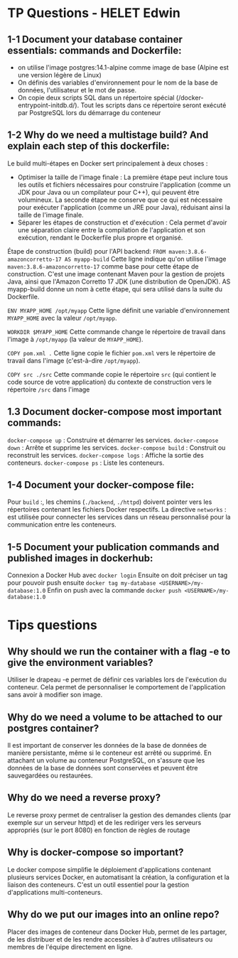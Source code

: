 # TP Questions - HELET Edwin


## 1-1 Document your database container essentials: commands and Dockerfile:

- on utilise l'image postgres:14.1-alpine comme image de base (Alpine est une version légère de Linux)
- On définis des variables d'environnement pour le nom de la base de données, l'utilisateur et le mot de passe.
- On copie deux scripts SQL dans un répertoire spécial (/docker-entrypoint-initdb.d/). Tout les scripts dans ce répertoire seront exécuté par PostgreSQL lors du démarrage du conteneur

## 1-2 Why do we need a multistage build? And explain each step of this dockerfile:

Le build multi-étapes en Docker sert principalement à deux choses :
- Optimiser la taille de l'image finale : La première étape peut inclure tous les outils et fichiers nécessaires pour construire l'application (comme un JDK pour Java ou un compilateur pour C++), qui peuvent être volumineux. La seconde étape ne conserve que ce qui est nécessaire pour exécuter l'application (comme un JRE pour Java), réduisant ainsi la taille de l'image finale.
- Séparer les étapes de construction et d'exécution : Cela permet d'avoir une séparation claire entre la compilation de l'application et son exécution, rendant le Dockerfile plus propre et organisé.

Étape de construction (build) pour l'API backend:
`FROM maven:3.8.6-amazoncorretto-17 AS myapp-build`
Cette ligne indique qu'on utilise l'image `maven:3.8.6-amazoncorretto-17` comme base pour cette étape de construction. C'est une image contenant Maven pour la gestion de projets Java, ainsi que l'Amazon Corretto 17 JDK (une distribution de OpenJDK).
AS myapp-build donne un nom à cette étape, qui sera utilisé dans la suite du Dockerfile.

`ENV MYAPP_HOME /opt/myapp`
Cette ligne définit une variable d'environnement `MYAPP_HOME` avec la valeur `/opt/myapp`.

`WORKDIR $MYAPP_HOME`
Cette commande change le répertoire de travail dans l'image à `/opt/myapp` (la valeur de `MYAPP_HOME`).

`COPY pom.xml .`
Cette ligne copie le fichier `pom.xml` vers le répertoire de travail dans l'image (c'est-à-dire `/opt/myapp`).

`COPY src ./src`
Cette commande copie le répertoire `src` (qui contient le code source de votre application) du contexte de construction vers le répertoire `/src` dans l'image

## 1.3 Document docker-compose most important commands:
`docker-compose up` : Construire et démarrer les services.
`docker-compose down` : Arrête et supprime les services.
`docker-compose build` : Construit ou reconstruit les services.
`docker-compose logs` : Affiche la sortie des conteneurs.
`docker-compose ps` : Liste les conteneurs.

## 1-4 Document your docker-compose file:
Pour `build` :, les chemins (`./backend`, `./httpd`) doivent pointer vers les répertoires contenant les fichiers Docker respectifs.
La directive `networks` : est utilisée pour connecter les services dans un réseau personnalisé pour la communication entre les conteneurs.

## 1-5 Document your publication commands and published images in dockerhub:
Connexion a Docker Hub avec `docker login`
Ensuite on doit préciser un tag pour pouvoir push ensuite `docker tag my-database <USERNAME>/my-database:1.0`
Enfin on push avec la commande `docker push <USERNAME>/my-database:1.0`

# Tips questions

## Why should we run the container with a flag -e to give the environment variables?

Utiliser le drapeau -e permet de définir ces variables lors de l'exécution du conteneur.
Cela permet de personnaliser le comportement de l'application sans avoir à modifier son image.

## Why do we need a volume to be attached to our postgres container?

Il est important de conserver les données de la base de données de manière persistante, même si le conteneur est arrêté ou supprimé.
En attachant un volume au conteneur PostgreSQL, on s'assure que les données de la base de données sont conservées et peuvent être sauvegardées ou restaurées.

## Why do we need a reverse proxy?

Le reverse proxy permet de centraliser la gestion des demandes clients (par exemple sur un serveur httpd) et de les rediriger vers les serveurs appropriés (sur le port 8080) en fonction de règles de routage

## Why is docker-compose so important?

Le docker compose simplifie le déploiement d'applications contenant plusieurs services Docker,
en automatisant la création, la configuration et la liaison des conteneurs. C'est un outil essentiel pour la gestion d'applications multi-conteneurs.

## Why do we put our images into an online repo?

Placer des images de conteneur dans Docker Hub,
permet de les partager, de les distribuer et de les rendre accessibles à
d'autres utilisateurs ou membres de l'équipe directement en ligne.